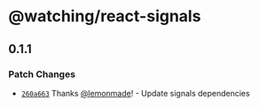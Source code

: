 # @watching/react-signals

## 0.1.1

### Patch Changes

- [`260a663`](https://github.com/lemonmade/watch/commit/260a6636fdc376c0e8a8fda3867b19c2abf0e972) Thanks [@lemonmade](https://github.com/lemonmade)! - Update signals dependencies
